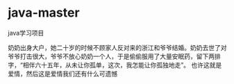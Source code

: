 # java-master
java学习项目


奶奶出身大户，她二十岁的时候不顾家人反对来的浙江和爷爷结婚。奶奶去世了对爷爷打击很大，爷爷不放心奶奶一个人，于是偷偷服用了大量安眠药，留下两排字，“相伴六十五年，从未让你孤单，这次，我怎能让你孤独地走”。 也许这就是爱情，然后这是爱情我们还有什么可遗憾


